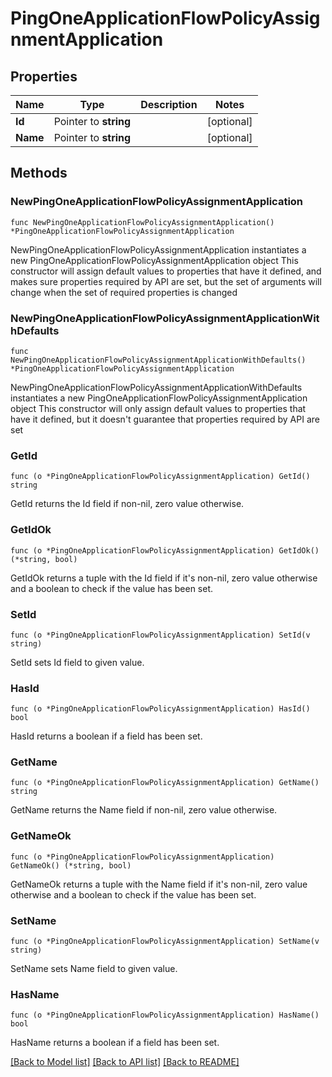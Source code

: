 # PingOneApplicationFlowPolicyAssignmentApplication

## Properties

Name | Type | Description | Notes
------------ | ------------- | ------------- | -------------
**Id** | Pointer to **string** |  | [optional] 
**Name** | Pointer to **string** |  | [optional] 

## Methods

### NewPingOneApplicationFlowPolicyAssignmentApplication

`func NewPingOneApplicationFlowPolicyAssignmentApplication() *PingOneApplicationFlowPolicyAssignmentApplication`

NewPingOneApplicationFlowPolicyAssignmentApplication instantiates a new PingOneApplicationFlowPolicyAssignmentApplication object
This constructor will assign default values to properties that have it defined,
and makes sure properties required by API are set, but the set of arguments
will change when the set of required properties is changed

### NewPingOneApplicationFlowPolicyAssignmentApplicationWithDefaults

`func NewPingOneApplicationFlowPolicyAssignmentApplicationWithDefaults() *PingOneApplicationFlowPolicyAssignmentApplication`

NewPingOneApplicationFlowPolicyAssignmentApplicationWithDefaults instantiates a new PingOneApplicationFlowPolicyAssignmentApplication object
This constructor will only assign default values to properties that have it defined,
but it doesn't guarantee that properties required by API are set

### GetId

`func (o *PingOneApplicationFlowPolicyAssignmentApplication) GetId() string`

GetId returns the Id field if non-nil, zero value otherwise.

### GetIdOk

`func (o *PingOneApplicationFlowPolicyAssignmentApplication) GetIdOk() (*string, bool)`

GetIdOk returns a tuple with the Id field if it's non-nil, zero value otherwise
and a boolean to check if the value has been set.

### SetId

`func (o *PingOneApplicationFlowPolicyAssignmentApplication) SetId(v string)`

SetId sets Id field to given value.

### HasId

`func (o *PingOneApplicationFlowPolicyAssignmentApplication) HasId() bool`

HasId returns a boolean if a field has been set.

### GetName

`func (o *PingOneApplicationFlowPolicyAssignmentApplication) GetName() string`

GetName returns the Name field if non-nil, zero value otherwise.

### GetNameOk

`func (o *PingOneApplicationFlowPolicyAssignmentApplication) GetNameOk() (*string, bool)`

GetNameOk returns a tuple with the Name field if it's non-nil, zero value otherwise
and a boolean to check if the value has been set.

### SetName

`func (o *PingOneApplicationFlowPolicyAssignmentApplication) SetName(v string)`

SetName sets Name field to given value.

### HasName

`func (o *PingOneApplicationFlowPolicyAssignmentApplication) HasName() bool`

HasName returns a boolean if a field has been set.


[[Back to Model list]](../README.md#documentation-for-models) [[Back to API list]](../README.md#documentation-for-api-endpoints) [[Back to README]](../README.md)


